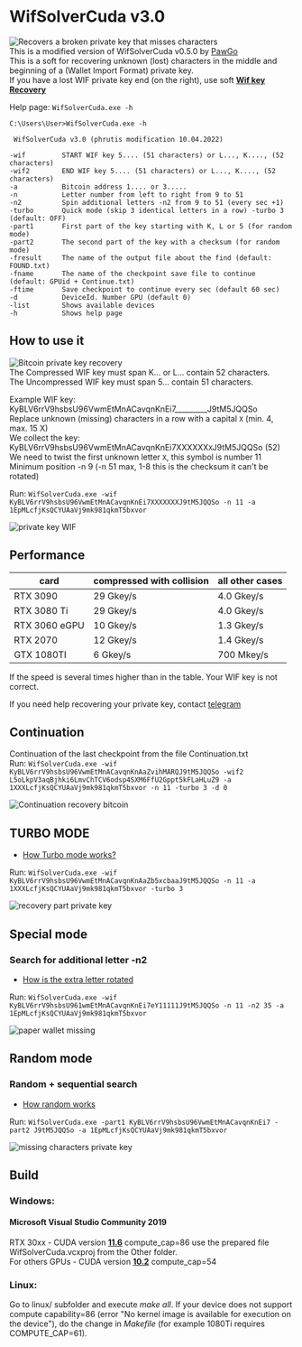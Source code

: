 # WifSolverCuda v3.0
![Recovers a broken private key that misses characters](https://user-images.githubusercontent.com/82582647/161723196-755b39a1-5fd4-4e9e-bbb6-10932be33244.jpg)</br>
This is a modified version of WifSolverCuda v0.5.0 by [PawGo](https://github.com/PawelGorny) </br>
This is a soft for recovering unknown (lost) characters in the middle and beginning of a (Wallet Import Format) private key. </br>
If you have a lost WIF private key end (on the right), use soft [**Wif key Recovery**](https://github.com/phrutis/Wif-key-Recovery)

Help page: ```WifSolverCuda.exe -h```
```
C:\Users\User>WifSolverCuda.exe -h

 WifSolverCuda v3.0 (phrutis modification 10.04.2022)

-wif         START WIF key 5.... (51 characters) or L..., K...., (52 characters)
-wif2        END WIF key 5.... (51 characters) or L..., K...., (52 characters)
-a           Bitcoin address 1.... or 3.....
-n           Letter number from left to right from 9 to 51
-n2          Spin additional letters -n2 from 9 to 51 (every sec +1)
-turbo       Quick mode (skip 3 identical letters in a row) -turbo 3 (default: OFF)
-part1       First part of the key starting with K, L or 5 (for random mode)
-part2       The second part of the key with a checksum (for random mode)
-fresult     The name of the output file about the find (default: FOUND.txt)
-fname       The name of the checkpoint save file to continue (default: GPUid + Continue.txt)
-ftime       Save checkpoint to continue every sec (default 60 sec)
-d           DeviceId. Number GPU (default 0)
-list        Shows available devices
-h           Shows help page
 ```   

## How to use it
![Bitcoin private key recovery](https://user-images.githubusercontent.com/82582647/161723666-490cb467-f184-4bce-84ff-a29ec3d21fd3.jpg)</br>
The Compressed WIF key must span K... or L... contain 52 characters.</br>
The Uncompressed WIF key must span 5... contain 51 characters.</br>

Example WIF key: KyBLV6rrV9hsbsU96VwmEtMnACavqnKnEi7_________J9tM5JQQSo</br>
Replace unknown (missing) characters in a row with a capital ```X``` (min. 4, max. 15 X)</br>
We collect the key: KyBLV6rrV9hsbsU96VwmEtMnACavqnKnEi7XXXXXX```X```J9tM5JQQSo (52)</br>
We need to twist the first unknown letter ```X```, this symbol is number 11</br>
Minimum position -n 9 (-n 51 max, 1-8 this is the checksum it can't be rotated)</br>

Run: ```WifSolverCuda.exe -wif KyBLV6rrV9hsbsU96VwmEtMnACavqnKnEi7XXXXXXXJ9tM5JQQSo -n 11 -a 1EpMLcfjKsQCYUAaVj9mk981qkmT5bxvor```

![private key WIF](https://user-images.githubusercontent.com/82582647/162636370-bbdbd196-209e-4546-a4e4-87f7ace2a4b4.png)

## Performance

| card          | compressed with collision | all other cases |
|---------------|---------------------------|-----------------|
| RTX 3090      | 29 Gkey/s                 | 4.0 Gkey/s      |
| RTX 3080 Ti   | 29 Gkey/s                 | 4.0 Gkey/s      |
| RTX 3060 eGPU | 10 Gkey/s                 | 1.3 Gkey/s      |
| RTX 2070      | 12 Gkey/s                 | 1.4 Gkey/s      |
| GTX 1080TI    | 6 Gkey/s                  | 700 Mkey/s      |

If the speed is several times higher than in the table. Your WIF key is not correct.</br>

If you need help recovering your private key, contact [telegram](https://t.me/+mAY1x5YYuL8yNjQy) </br>

## Сontinuation
Сontinuation of the last checkpoint from the file Сontinuation.txt</br>
Run: ```WifSolverCuda.exe -wif KyBLV6rrV9hsbsU96VwmEtMnACavqnKnAaZvihMARQJ9tM5JQQSo -wif2 L5oLkpV3aqBjhki6LmvChTCV6odsp4SXM6FfU2Gppt5kFLaHLuZ9 -a 1XXXLcfjKsQCYUAaVj9mk981qkmT5bxvor -n 11 -turbo 3 -d 0```

![Сontinuation recovery bitcoin](https://user-images.githubusercontent.com/82582647/162636418-9c46211a-a266-44d3-abf4-fef6d8b64c92.png)

## TURBO MODE
 - [How Turbo mode works?](https://github.com/phrutis/WifSolverCuda/blob/main/Other/turbo.md#how-turbo-mode-works) </br>
 
 Run: ```WifSolverCuda.exe -wif KyBLV6rrV9hsbsU96VwmEtMnACavqnKnAaZb5xcbaaJ9tM5JQQSo -n 11 -a 1XXXLcfjKsQCYUAaVj9mk981qkmT5bxvor -turbo 3```
 
![recovery part private key](https://user-images.githubusercontent.com/82582647/162636457-25a10c34-0f7c-4554-ae96-3633e47ff796.png)

## Special mode
### Search for additional letter -n2
- [How is the extra letter rotated](https://github.com/phrutis/WifSolverCuda/blob/main/Other/turbo.md#how-is-the-extra-letter-rotated) </br>

Run: ```WifSolverCuda.exe -wif KyBLV6rrV9hsbsU961wmEtMnACavqnKnEi7eY11111J9tM5JQQSo -n 11 -n2 35 -a 1EpMLcfjKsQCYUAaVj9mk981qkmT5bxvor```

![paper wallet missing](https://user-images.githubusercontent.com/82582647/162636581-4aa135ec-d84a-4630-811c-32e1fe9c9d19.png)

## Random mode
### Random + sequential search
- [How random works](https://github.com/phrutis/WifSolverCuda/blob/main/Other/turbo.md#how-random-works)

Run: ```WifSolverCuda.exe -part1 KyBLV6rrV9hsbsU96VwmEtMnACavqnKnEi7 -part2 J9tM5JQQSo -a 1EpMLcfjKsQCYUAaVj9mk981qkmT5bxvor```

![missing characters private key](https://user-images.githubusercontent.com/82582647/162636844-84366745-19ff-49ec-8052-c8e678b96170.png)


## Build
### Windows:

#### Microsoft Visual Studio Community 2019
RTX 30xx - CUDA version [**11.6**](https://developer.nvidia.com/cuda-11-6-0-download-archive) compute_cap=86 use the prepared file WifSolverCuda.vcxproj from the Other folder.</br>
For others GPUs - CUDA version [**10.2**](https://developer.nvidia.com/cuda-10.2-download-archive?target_os=Windows&target_arch=x86_64&target_version=10&target_type=exenetwork) compute_cap=54 </br>

### Linux:
Go to linux/ subfolder and execute _make all_. If your device does not support compute capability=86 (error "No kernel image is available for execution on the device"), do the change in _Makefile_ (for example 1080Ti requires COMPUTE_CAP=61).

